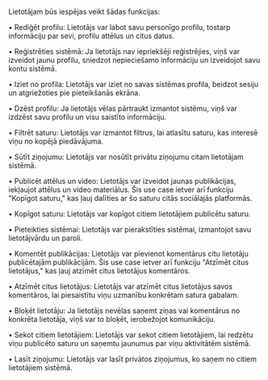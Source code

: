 Lietotājam būs iespējas veikt šādas funkcijas:

•	Rediģēt profilu: Lietotājs var labot savu personīgo profilu, tostarp informāciju par sevi, profilu attēlus un citus datus.

•	Reģistrēties sistēmā: Ja lietotājs nav iepriekšēji reģistrējies, viņš var izveidot jaunu profilu, sniedzot nepieciešamo informāciju un izveidojot savu kontu sistēmā.

•	Iziet no profila: Lietotājs var iziet no savas sistēmas profila, beidzot sesiju un atgriežoties pie pieteikšanās ekrāna.

•	Dzēst profilu: Ja lietotājs vēlas pārtraukt izmantot sistēmu, viņš var izdzēst savu profilu un visu saistīto informāciju.

•	Filtrēt saturu: Lietotājs var izmantot filtrus, lai atlasītu saturu, kas interesē viņu no kopējā piedāvājuma.

•	Sūtīt ziņojumu: Lietotājs var nosūtīt privātu ziņojumu citam lietotājam sistēmā.

•	Publicēt attēlus un video: Lietotājs var izveidot jaunas publikācijas, iekļaujot attēlus un video materiālus. Šis use case ietver arī funkciju "Kopīgot saturu," kas ļauj dalīties ar šo saturu citās sociālajās platformās.

•	Kopīgot saturu: Lietotājs var kopīgot citiem lietotājiem publicētu saturu.

•	Pieteikties sistēmai: Lietotājs var pierakstīties sistēmai, izmantojot savu lietotājvārdu un paroli.

•	Komentēt publikācijas: Lietotājs var pievienot komentārus citu lietotāju publicētajām publikācijām. Šis use case ietver arī funkciju "Atzīmēt citus lietotājus," kas ļauj atzīmēt citus lietotājus komentāros.

•	Atzīmēt citus lietotājus: Lietotājs var atzīmēt citus lietotājus savos komentāros, lai piesaistītu viņu uzmanību konkrētam satura gabalam.

•	Bloķēt lietotāju: Ja lietotājs nevēlas saņemt ziņas vai komentārus no konkrēta lietotāja, viņš var to bloķēt, ierobežojot komunikāciju.

•	Sekot citiem lietotājiem: Lietotājs var sekot citiem lietotājiem, lai redzētu viņu publicēto saturu un saņemtu jaunumus par viņu aktivitātēm sistēmā.

•	Lasīt ziņojumu: Lietotājs var lasīt privātos ziņojumus, ko saņem no citiem lietotājiem sistēmā.



